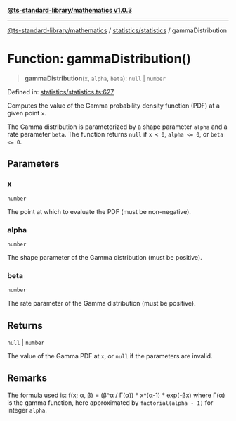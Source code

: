 [**@ts-standard-library/mathematics v1.0.3**](../../../README.md)

***

[@ts-standard-library/mathematics](../../../README.md) / [statistics/statistics](../README.md) / gammaDistribution

# Function: gammaDistribution()

> **gammaDistribution**(`x`, `alpha`, `beta`): `null` \| `number`

Defined in: [statistics/statistics.ts:627](https://github.com/gabaudette/ts-stdlib/blob/be448e6a9d9c20c6c2f27f6550ce4e65fc8c9b89/packages/mathematics/src/statistics/statistics.ts#L627)

Computes the value of the Gamma probability density function (PDF) at a given point `x`.

The Gamma distribution is parameterized by a shape parameter `alpha` and a rate parameter `beta`.
The function returns `null` if `x < 0`, `alpha <= 0`, or `beta <= 0`.

## Parameters

### x

`number`

The point at which to evaluate the PDF (must be non-negative).

### alpha

`number`

The shape parameter of the Gamma distribution (must be positive).

### beta

`number`

The rate parameter of the Gamma distribution (must be positive).

## Returns

`null` \| `number`

The value of the Gamma PDF at `x`, or `null` if the parameters are invalid.

## Remarks

The formula used is:
  f(x; α, β) = (β^α / Γ(α)) * x^(α-1) * exp(-βx)
where Γ(α) is the gamma function, here approximated by `factorial(alpha - 1)` for integer `alpha`.
